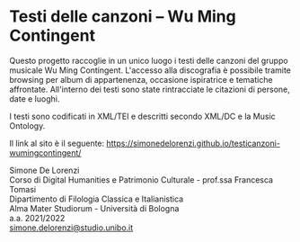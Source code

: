 # Testi delle canzoni – Wu Ming Contingent
Questo progetto raccoglie in un unico luogo i testi delle canzoni del gruppo musicale Wu Ming Contingent.
L'accesso alla discografia è possibile tramite browsing per album di appartenenza, occasione ispiratrice e tematiche affrontate.
All'interno dei testi sono state rintracciate le citazioni di persone, date e luoghi.

I testi sono codificati in XML/TEI e descritti secondo XML/DC e la Music Ontology.

Il link al sito è il seguente: https://simonedelorenzi.github.io/testicanzoni-wumingcontingent/

Simone De Lorenzi<br/>
Corso di Digital Humanities e Patrimonio Culturale - prof.ssa Francesca Tomasi<br/>
Dipartimento di Filologia Classica e Italianistica<br/> 
Alma Mater Studiorum - Università di Bologna<br/> 
a.a. 2021/2022<br/> 
simone.delorenzi@studio.unibo.it

